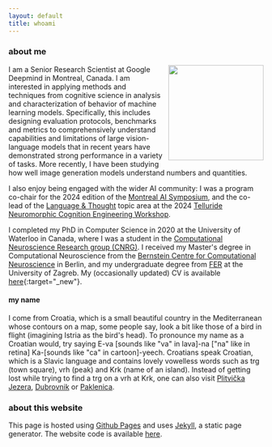```yaml
---
layout: default
title: whoami
---
```


### about me

<img src="https://avatars1.githubusercontent.com/u/2485670?v=3&s=460" style="float:right;width:188px;height:188px;padding-left:10px">

I am a Senior Research Scientist at Google Deepmind in Montreal, Canada. I am interested in applying methods and techniques from cognitive science in analysis and characterization of behavior of machine learning models. Specifically, this includes designing evaluation protocols, benchmarks and metrics to comprehensively understand capabilities and limitations of large vision-language models that in recent years have demonstrated strong performance in a variety of tasks. More recently, I have been studying how well image generation models understand numbers and quantities.

I also enjoy being engaged with the wider AI community: I was a program co-chair for the 2024 edition of the [Montreal AI Symposium](http://montrealaisymposium.com/), and the co-lead of the [Language & Thought](https://sites.google.com/corp/view/telluride-2024/home) topic area at the 2024 [Telluride Neuromorphic Cognition Engineering Workshop](https://sites.google.com/corp/view/telluride-2024/home).

I completed my PhD in Computer Science in 2020 at the University of Waterloo in
Canada, where I was a student in the [Computational Neuroscience Research group
(CNRG)](http://compneuro.uwaterloo.ca/). I received my Master's degree in Computational Neuroscience from the [Bernstein
Centre for Computational Neuroscience](https://www.bccn-berlin.de/Home/) in
Berlin, and my undergraduate degree from [FER](http://www.fer.unizg.hr/) at
the University of Zagreb. 
My (occasionally updated) CV is available
[here](http://github.com/ikajic/ikajic.github.io/blob/master/files/cv.pdf){:target="_new"}.


#### my name
I come from Croatia, which is a small beautiful country in the Mediterranean
whose contours on a map, some people say, look a bit like those of a bird in
flight (imagining Istria as the bird's head). To pronounce my name as a Croatian
would, try saying E-va [sounds like "va" in lava]-na ["na" like in retina] Ka-[sounds like "ca" in
cartoon]-yeech. Croatians speak Croatian, which is a Slavic language and
contains lovely vowelless words such as trg (town square), vrh (peak) and
Krk (name of an island). Instead of getting lost while trying to find a trg on
a vrh at Krk, one can also visit [Plitvička Jezera](http://np-plitvicka-jezera.hr/en/), [Dubrovnik](https://en.wikipedia.org/wiki/Dubrovnik) or [Paklenica](http://www.np-paklenica.hr/en/).


### about this website

This page is hosted using [Github Pages](https://pages.github.com/) and uses
[Jekyll](https://jekyllrb.com/docs/pages/), a static page generator. The
website code is available [here](https://github.com/ikajic/ikajic.github.io).


